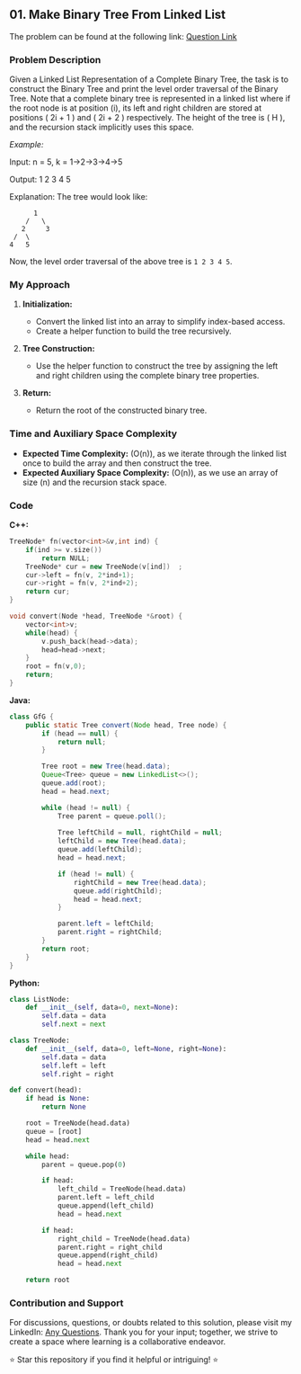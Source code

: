 ## 01. Make Binary Tree From Linked List

The problem can be found at the following link: [Question Link](https://www.geeksforgeeks.org/problems/make-binary-tree/1)


### Problem Description

Given a Linked List Representation of a Complete Binary Tree, the task is to construct the Binary Tree and print the level order traversal of the Binary Tree. Note that a complete binary tree is represented in a linked list where if the root node is at position (i), its left and right children are stored at positions \( 2i + 1 \) and \( 2i + 2 \) respectively. The height of the tree is \( H \), and the recursion stack implicitly uses this space.

*Example:*

Input: 
n = 5, 
k = 1->2->3->4->5

Output:
1 2 3 4 5

Explanation:
The tree would look like:

```
      1
    /   \
   2     3
 /  \
4   5
```

Now, the level order traversal of the above tree is `1 2 3 4 5`.

### My Approach

1. **Initialization:**
    - Convert the linked list into an array to simplify index-based access.
    - Create a helper function to build the tree recursively.

2. **Tree Construction:**
    - Use the helper function to construct the tree by assigning the left and right children using the complete binary tree properties.

3. **Return:**
    - Return the root of the constructed binary tree.

### Time and Auxiliary Space Complexity

- **Expected Time Complexity:** \(O(n)\), as we iterate through the linked list once to build the array and then construct the tree.
- **Expected Auxiliary Space Complexity:** \(O(n)\), as we use an array of size \(n\) and the recursion stack space.

### Code

**C++:**

```cpp
TreeNode* fn(vector<int>&v,int ind) {
    if(ind >= v.size()) 
        return NULL;
    TreeNode* cur = new TreeNode(v[ind])  ; 
    cur->left = fn(v, 2*ind+1); 
    cur->right = fn(v, 2*ind+2); 
    return cur; 
}

void convert(Node *head, TreeNode *&root) {
    vector<int>v; 
    while(head) {
        v.push_back(head->data); 
        head=head->next; 
    }
    root = fn(v,0);
    return;
}
```

**Java:**

```java
class GfG {
    public static Tree convert(Node head, Tree node) {
        if (head == null) {
            return null;
        }

        Tree root = new Tree(head.data);
        Queue<Tree> queue = new LinkedList<>();
        queue.add(root);
        head = head.next;

        while (head != null) {
            Tree parent = queue.poll();
            
            Tree leftChild = null, rightChild = null;
            leftChild = new Tree(head.data);
            queue.add(leftChild);
            head = head.next;

            if (head != null) {
                rightChild = new Tree(head.data);
                queue.add(rightChild);
                head = head.next;
            }

            parent.left = leftChild;
            parent.right = rightChild;
        }
        return root;
    }
}
```

**Python:**

```python
class ListNode:
    def __init__(self, data=0, next=None):
        self.data = data
        self.next = next

class TreeNode:
    def __init__(self, data=0, left=None, right=None):
        self.data = data
        self.left = left
        self.right = right

def convert(head):
    if head is None:
        return None

    root = TreeNode(head.data)
    queue = [root]
    head = head.next

    while head:
        parent = queue.pop(0)

        if head:
            left_child = TreeNode(head.data)
            parent.left = left_child
            queue.append(left_child)
            head = head.next

        if head:
            right_child = TreeNode(head.data)
            parent.right = right_child
            queue.append(right_child)
            head = head.next

    return root
```

### Contribution and Support

For discussions, questions, or doubts related to this solution, please visit my LinkedIn: [Any Questions](https://www.linkedin.com/in/het-patel-8b110525a/).
Thank you for your input; together, we strive to create a space where learning is a collaborative endeavor.

⭐ Star this repository if you find it helpful or intriguing! ⭐
